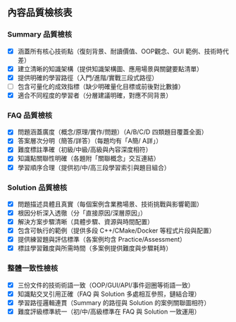 ## 內容品質檢核表

### Summary 品質檢核
- [x] 涵蓋所有核心技術點（復刻背景、耐讀價值、OOP觀念、GUI 範例、技術時代差）
- [x] 建立清晰的知識架構（提供知識架構圖、應用場景與關鍵要點清單）
- [x] 提供明確的學習路徑（入門/進階/實戰三段式路徑）
- [ ] 包含可量化的成效指標（缺少明確量化目標或前後對比數據）
- [x] 適合不同程度的學習者（分層建議明確，對應不同背景）

### FAQ 品質檢核
- [x] 問題涵蓋廣度（概念/原理/實作/問題）（A/B/C/D 四類題目覆蓋全面）
- [x] 答案層次分明（簡答/詳答）（每題均有「A簡/ A詳」）
- [x] 難度標註準確（初級/中級/高級與內容深度相符）
- [x] 知識點關聯性明確（各題附「關聯概念」交互連結）
- [x] 學習順序合理（提供初/中/高三段學習索引與題目組合）

### Solution 品質檢核
- [x] 問題描述具體且真實（每個案例含業務場景、技術挑戰與影響範圍）
- [x] 根因分析深入透徹（分「直接原因/深層原因」）
- [x] 解決方案步驟清晰（具體步驟、資源與時間配置）
- [x] 包含可執行的範例（提供多段 C++/CMake/Docker 等程式片段與配置）
- [x] 提供練習題與評估標準（各案例均含 Practice/Assessment）
- [x] 標註學習難度與所需時間（多案例提供難度與步驟耗時）

### 整體一致性檢核
- [x] 三份文件的技術術語一致（OOP/GUI/API/事件迴圈等術語一致）
- [x] 知識點交叉引用正確（FAQ 與 Solution 多處相互參照，鏈結合理）
- [x] 學習路徑邏輯連貫（Summary 的路徑與 Solution 的案例關聯圖相符）
- [x] 難度評級標準統一（初/中/高級標準在 FAQ 與 Solution 一致運用）